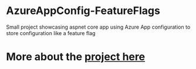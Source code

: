 # AzureAppConfig-FeatureFlags
Small project showcasing aspnet core app using Azure App configuration to store configuration like a feature flag
# More about the [project here](https://www.beneathabstraction.com/post/azurecustomfeatureflags/)
